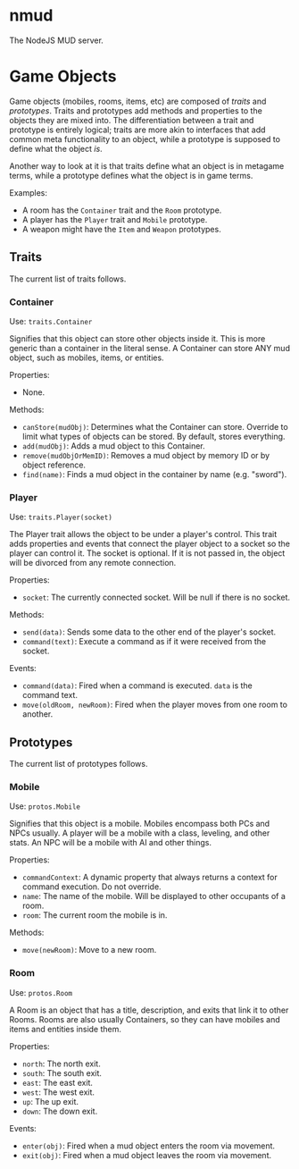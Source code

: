 nmud
====
The NodeJS MUD server.

Game Objects
============
Game objects (mobiles, rooms, items, etc) are composed of *traits* and
*prototypes*. Traits and prototypes add methods and properties to the objects 
they are mixed into. The differentiation between a trait and prototype is
entirely logical; traits are more akin to interfaces that add common meta
functionality to an object, while a prototype is supposed to define what
the object *is*.

Another way to look at it is that traits define what an object is in metagame
terms, while a prototype defines what the object is in game terms.

Examples:

* A room has the `Container` trait and the `Room` prototype.
* A player has the `Player` trait and `Mobile` prototype.
* A weapon might have the `Item` and `Weapon` prototypes.

Traits
------
The current list of traits follows.

### Container ###
Use: `traits.Container`

Signifies that this object can store other objects inside it. This is more
generic than a container in the literal sense. A Container can store ANY mud
object, such as mobiles, items, or entities.
  
Properties:
  
  * None.
  
Methods: 
  
  * `canStore(mudObj)`: Determines what the Container can store. Override to
  limit what types of objects can be stored. By default, stores everything.
  * `add(mudObj)`: Adds a mud object to this Container.
  * `remove(mudObjOrMemID)`: Removes a mud object by memory ID or by object
    reference.
  * `find(name)`: Finds a mud object in the container by name (e.g. "sword").

### Player ###    
Use: `traits.Player(socket)`

The Player trait allows the object to be under a player's control. This trait
adds properties and events that connect the player object to a socket so the
player can control it. The socket is optional. If it is not passed in, the
object will be divorced from any remote connection.
  
Properties:
  
  * `socket`: The currently connected socket. Will be null if there is no
     socket.

Methods:

  * `send(data)`: Sends some data to the other end of the player's socket.
  * `command(text)`: Execute a command as if it were received from the socket.

Events:

  * `command(data)`: Fired when a command is executed. `data` is the command
    text.
  * `move(oldRoom, newRoom)`: Fired when the player moves from one room to
     another.
    
Prototypes
----------
The current list of prototypes follows.

### Mobile ###
Use: `protos.Mobile`

Signifies that this object is a mobile. Mobiles encompass both PCs and NPCs
usually. A player will be a mobile with a class, leveling, and other stats.
An NPC will be a mobile with AI and other things.
  
Properties:

  * `commandContext`: A dynamic property that always returns a context for
    command execution. Do not override.
  * `name`: The name of the mobile. Will be displayed to other occupants of a
    room.
  * `room`: The current room the mobile is in.

Methods:

  * `move(newRoom)`: Move to a new room.
    
### Room ###
Use: `protos.Room`

A Room is an object that has a title, description, and exits that link it to
other Rooms. Rooms are also usually Containers, so they can have mobiles and
items and entities inside them.
  
Properties:
  
  * `north`: The north exit.
  * `south`: The south exit.
  * `east`: The east exit.
  * `west`: The west exit.
  * `up`: The up exit.
  * `down`: The down exit.
    
Events:

  * `enter(obj)`: Fired when a mud object enters the room via movement.
  * `exit(obj)`: Fired when a mud object leaves the room via movement.
